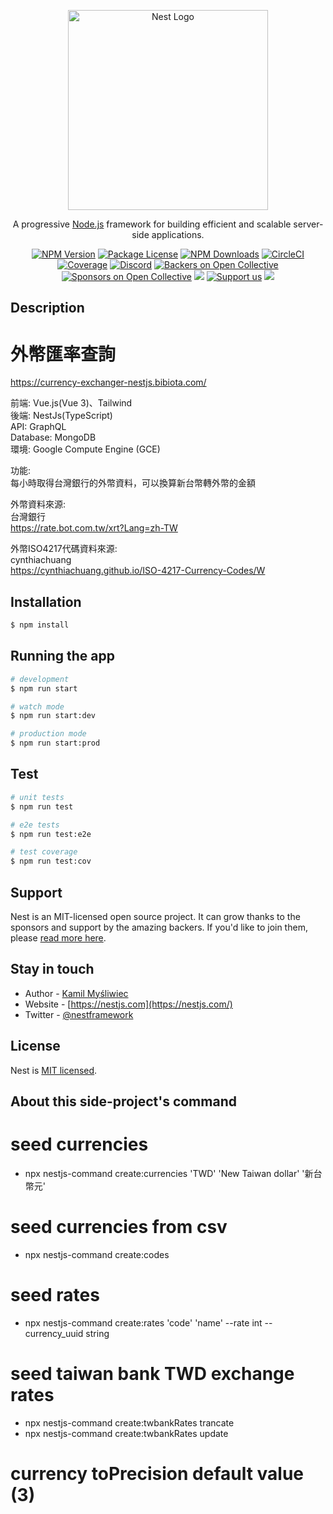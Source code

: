 <p align="center">
  <a href="http://nestjs.com/" target="blank"><img src="https://nestjs.com/img/logo_text.svg" width="320" alt="Nest Logo" /></a>
</p>

[circleci-image]: https://img.shields.io/circleci/build/github/nestjs/nest/master?token=abc123def456
[circleci-url]: https://circleci.com/gh/nestjs/nest

  <p align="center">A progressive <a href="http://nodejs.org" target="_blank">Node.js</a> framework for building efficient and scalable server-side applications.</p>
    <p align="center">
<a href="https://www.npmjs.com/~nestjscore" target="_blank"><img src="https://img.shields.io/npm/v/@nestjs/core.svg" alt="NPM Version" /></a>
<a href="https://www.npmjs.com/~nestjscore" target="_blank"><img src="https://img.shields.io/npm/l/@nestjs/core.svg" alt="Package License" /></a>
<a href="https://www.npmjs.com/~nestjscore" target="_blank"><img src="https://img.shields.io/npm/dm/@nestjs/common.svg" alt="NPM Downloads" /></a>
<a href="https://circleci.com/gh/nestjs/nest" target="_blank"><img src="https://img.shields.io/circleci/build/github/nestjs/nest/master" alt="CircleCI" /></a>
<a href="https://coveralls.io/github/nestjs/nest?branch=master" target="_blank"><img src="https://coveralls.io/repos/github/nestjs/nest/badge.svg?branch=master#9" alt="Coverage" /></a>
<a href="https://discord.gg/G7Qnnhy" target="_blank"><img src="https://img.shields.io/badge/discord-online-brightgreen.svg" alt="Discord"/></a>
<a href="https://opencollective.com/nest#backer" target="_blank"><img src="https://opencollective.com/nest/backers/badge.svg" alt="Backers on Open Collective" /></a>
<a href="https://opencollective.com/nest#sponsor" target="_blank"><img src="https://opencollective.com/nest/sponsors/badge.svg" alt="Sponsors on Open Collective" /></a>
  <a href="https://paypal.me/kamilmysliwiec" target="_blank"><img src="https://img.shields.io/badge/Donate-PayPal-ff3f59.svg"/></a>
    <a href="https://opencollective.com/nest#sponsor"  target="_blank"><img src="https://img.shields.io/badge/Support%20us-Open%20Collective-41B883.svg" alt="Support us"></a>
  <a href="https://twitter.com/nestframework" target="_blank"><img src="https://img.shields.io/twitter/follow/nestframework.svg?style=social&label=Follow"></a>
</p>
  <!--[![Backers on Open Collective](https://opencollective.com/nest/backers/badge.svg)](https://opencollective.com/nest#backer)
  [![Sponsors on Open Collective](https://opencollective.com/nest/sponsors/badge.svg)](https://opencollective.com/nest#sponsor)-->

## Description

<h1>外幣匯率查詢</h1>

<a href="https://currency-exchanger-nestjs.bibiota.com/">https://currency-exchanger-nestjs.bibiota.com/</a>  <br/>


前端: Vue.js(Vue 3)、Tailwind
<br />
後端: NestJs(TypeScript)
<br />
API: GraphQL
<br />
Database: MongoDB
<br />
環境:
Google Compute Engine (GCE)
<br />

功能:
<br />
每小時取得台灣銀行的外幣資料，可以換算新台幣轉外幣的金額<br />

外幣資料來源:
<br />
台灣銀行
<br />
<a href="https://rate.bot.com.tw/xrt?Lang=zh-TW
">https://rate.bot.com.tw/xrt?Lang=zh-TW</a>
<br />

外幣ISO4217代碼資料來源:
<br />
cynthiachuang
<br />
<a href="https://cynthiachuang.github.io/ISO-4217-Currency-Codes/
">https://cynthiachuang.github.io/ISO-4217-Currency-Codes/W</a>
<br />

## Installation

```bash
$ npm install
```

## Running the app

```bash
# development
$ npm run start

# watch mode
$ npm run start:dev

# production mode
$ npm run start:prod
```

## Test

```bash
# unit tests
$ npm run test

# e2e tests
$ npm run test:e2e

# test coverage
$ npm run test:cov
```

## Support

Nest is an MIT-licensed open source project. It can grow thanks to the sponsors and support by the amazing backers. If you'd like to join them, please [read more here](https://docs.nestjs.com/support).

## Stay in touch

- Author - [Kamil Myśliwiec](https://kamilmysliwiec.com)
- Website - [https://nestjs.com](https://nestjs.com/)
- Twitter - [@nestframework](https://twitter.com/nestframework)

## License

Nest is [MIT licensed](LICENSE).

## About this side-project's command

# seed currencies
- npx nestjs-command create:currencies 'TWD' 'New Taiwan dollar' '新台幣元'

# seed currencies from csv
- npx nestjs-command create:codes
# seed rates
- npx nestjs-command create:rates 'code' 'name' --rate int --currency_uuid string
# seed taiwan bank TWD exchange rates
- npx nestjs-command create:twbankRates trancate
- npx nestjs-command create:twbankRates update

# currency toPrecision default value (3)
